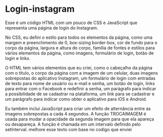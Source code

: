 # Login-instagram
Esse é um código HTML com um pouco de CSS e JavaScript que representa uma página de login do Instagram.

No CSS, eu defini o estilo para todos os elementos da página, como uma margem e preenchimento de 0, box-sizing border-box, cor de fundo para o corpo da página, largura e altura do corpo, família de fontes e estilos para vários elementos da página, como imagens, formulário de login, botão de login e links.

O HTML tem vários elementos que eu criei, como o cabeçalho da página com o título, o corpo da página com a imagem de um celular, duas imagens sobrepostas do aplicativo Instagram, um formulário de login com entradas de texto para nome de usuário ou e-mail e senha, um botão de login, links para entrar com o Facebook e redefinir a senha, um parágrafo para indicar a possibilidade de se cadastrar na plataforma, um link para se cadastrar e um parágrafo para indicar como obter o aplicativo para iOS e Android.

Eu também incluí JavaScript para criar um efeito de alternância entre as imagens sobrepostas a cada 4 segundos. A função TROCAIMAGEM é usada para mudar a opacidade da segunda imagem para que ela apareça ou desapareça. A função é chamada em um intervalo definido pelo setInterval. melhore esse texto com base no codigo que enviei 
